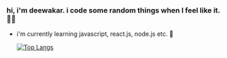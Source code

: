 ### hi, i'm deewakar. i code some random things when I feel like it. 👋🏻

  - i'm currently learning javascript, react.js, node.js etc. 🌱


      [![Top Langs](https://github-readme-stats.vercel.app/api/top-langs/?username=deewakar-k&bg_color=1e1e2e&text_color=cdd6f4&icon_color=cba6f7&title_color=94e2d5)](https://github.com/anuraghazra/github-readme-stats)
